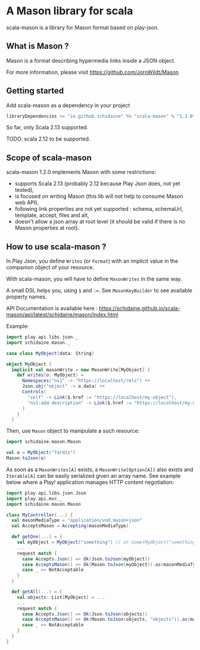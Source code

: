 A Mason library for scala
=========================

scala-mason is a library for Mason format based on play-json.

## What is Mason ?

Mason is a format describing hypermedia links inside a JSON object.

For more information, please visit https://github.com/JornWildt/Mason

## Getting started

Add scala-mason as a dependency in your project

```scala
libraryDependencies += "io.github.schidaine" %% "scala-mason" % "1.2.0"
```

So far, only Scala 2.13 supported.

TODO: scala 2.12 to be supported.

## Scope of scala-mason

scala-mason 1.2.0 implements Mason with some restrictions:
- supports Scala 2.13 (probably 2.12 because Play Json does, not yet tested),
- is focused on writing Mason (this lib will not help to consume Mason web API),
- following link properties are not yet supported : schema, schemaUrl, template, accept, files and alt,
- doesn't allow a json array at root level (it should be valid if there is no Mason properties at root).

## How to use scala-mason ?
In Play Json, you define `Writes` (or `Format`) with an implicit value in the companion object of your resource.

With scala-mason, you will have to define `MasonWrites` in the same way.

A small DSL helps you, using `$` and `:=`. See `MasonKeyBuilder` to see available property names.

API Documentation is available here : https://schidaine.github.io/scala-mason/api/latest/schidaine/mason/index.html

Example:
```scala
import play.api.libs.json._
import schidaine.mason._

case class MyObject(data: String)

object MyObject {
  implicit val masonWrite = new MasonWrite[MyObject] {
    def writes(o: MyObject) =
      Namespaces("ns1" -> "https://localhost/rels") ++
      Json.obj("object" -> o.data) ++
      Controls(
        "self" -> Link($.href := "https://localhost/my-object"),
        "ns1:add-description" -> Link($.href := "https://localhost/my-object/descriptions", $.encoding := JSON)
      )
    }
  }
```

Then, use `Mason` object to manipulate a such resource:
```scala
import schidaine.mason.Mason

val o = MyObject("Tardis")
Mason.toJson(o)
```

As soon as a `MasonWrites[A]` exists, a `MasonWrite[Option[A]]` also exists and `Iterable[A]` can be easily serialized given an array name.
See example below where a Play! application manages HTTP content negotiation:
```scala
import play.api.libs.json.Json
import play.api.mvc._
import schidaine.mason.Mason

class MyController(...) {
  val masonMediaType = "application/vnd.mason+json"
  val AcceptsMason = Accepting(masonMediaType)

  def getOne(...) = {
    val myObject = MyObject("something") // or Some(MyObject("something"))
    ...
    request match {
      case Accepts.Json() => Ok(Json.toJson(myObject))
      case AcceptsMason() => Ok(Mason.toJson(myObject)).as(masonMediaType)
      case _ => NotAcceptable
    }
  }

  def getAll(...) = {
    val objects: List[MyObject] = ...
    ...
    request match {
      case Accepts.Json() => Ok(Json.toJson(objects))
      case AcceptsMason() => Ok(Mason.toJson(objects, "objects")).as(masonMediaType)
      case _ => NotAcceptable
    }
  }
}
```
